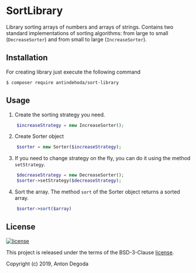 SortLibrary
===============
Library sorting arrays of numbers and arrays of strings.
Contains two standard implementations of sorting algorithms: from large to small (```DecreaseSorter```) and from small to large (```IncreaseSorter```).


Installation
------------
For creating library just execute the following command

```
$ composer require antindehoda/sort-library
```

Usage
-----

1. Create the sorting strategy you need.
```php
    $increaseStrategy = new IncreaseSorter();
```
2. Create Sorter object
```php
    $sorter = new Sorter($increaseStrategy);
```
3. If you need to change strategy on the fly, you can do it using the method ```setStrategy```.
```php
    $decreaseStrategy = new DecreaseSorter();
    $sorter->setStrategy($decreaseStrategy);
```
4. Sort the array. The method ```sort``` of the Sorter object returns a sorted array.
```php
    $sorter->sort($array)
```

License
-------

[![license](https://img.shields.io/github/license/greeflas/default-project.svg)](LICENSE)

This project is released under the terms of the BSD-3-Clause [license](LICENSE).

Copyright (c) 2019, Anton Degoda
